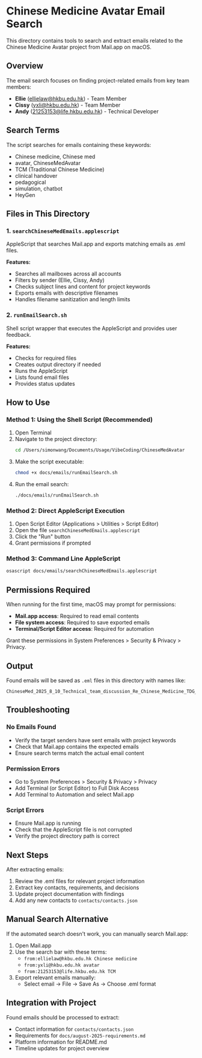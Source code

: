 # Chinese Medicine Avatar Email Search

This directory contains tools to search and extract emails related to the Chinese Medicine Avatar project from Mail.app on macOS.

## Overview

The email search focuses on finding project-related emails from key team members:
- **Ellie** (ellielaw@hkbu.edu.hk) - Team Member
- **Cissy** (yxli@hkbu.edu.hk) - Team Member  
- **Andy** (21253153@life.hkbu.edu.hk) - Technical Developer

## Search Terms

The script searches for emails containing these keywords:
- Chinese medicine, Chinese med
- avatar, ChineseMedAvatar
- TCM (Traditional Chinese Medicine)
- clinical handover
- pedagogical
- simulation, chatbot
- HeyGen

## Files in This Directory

### 1. `searchChineseMedEmails.applescript`
AppleScript that searches Mail.app and exports matching emails as .eml files.

**Features:**
- Searches all mailboxes across all accounts
- Filters by sender (Ellie, Cissy, Andy)
- Checks subject lines and content for project keywords
- Exports emails with descriptive filenames
- Handles filename sanitization and length limits

### 2. `runEmailSearch.sh`
Shell script wrapper that executes the AppleScript and provides user feedback.

**Features:**
- Checks for required files
- Creates output directory if needed
- Runs the AppleScript
- Lists found email files
- Provides status updates

## How to Use

### Method 1: Using the Shell Script (Recommended)

1. Open Terminal
2. Navigate to the project directory:
   ```bash
   cd /Users/simonwang/Documents/Usage/VibeCoding/ChineseMedAvatar
   ```
3. Make the script executable:
   ```bash
   chmod +x docs/emails/runEmailSearch.sh
   ```
4. Run the email search:
   ```bash
   ./docs/emails/runEmailSearch.sh
   ```

### Method 2: Direct AppleScript Execution

1. Open Script Editor (Applications > Utilities > Script Editor)
2. Open the file `searchChineseMedEmails.applescript`
3. Click the "Run" button
4. Grant permissions if prompted

### Method 3: Command Line AppleScript

```bash
osascript docs/emails/searchChineseMedEmails.applescript
```

## Permissions Required

When running for the first time, macOS may prompt for permissions:
- **Mail.app access**: Required to read email contents
- **File system access**: Required to save exported emails
- **Terminal/Script Editor access**: Required for automation

Grant these permissions in System Preferences > Security & Privacy > Privacy.

## Output

Found emails will be saved as `.eml` files in this directory with names like:
```
ChineseMed_2025_8_10_Technical_team_discussion_Re_Chinese_Medicine_TDG_scenarios.eml
```

## Troubleshooting

### No Emails Found
- Verify the target senders have sent emails with project keywords
- Check that Mail.app contains the expected emails
- Ensure search terms match the actual email content

### Permission Errors
- Go to System Preferences > Security & Privacy > Privacy
- Add Terminal (or Script Editor) to Full Disk Access
- Add Terminal to Automation and select Mail.app

### Script Errors
- Ensure Mail.app is running
- Check that the AppleScript file is not corrupted
- Verify the project directory path is correct

## Next Steps

After extracting emails:
1. Review the .eml files for relevant project information
2. Extract key contacts, requirements, and decisions
3. Update project documentation with findings
4. Add any new contacts to `contacts/contacts.json`

## Manual Search Alternative

If the automated search doesn't work, you can manually search Mail.app:

1. Open Mail.app
2. Use the search bar with these terms:
   - `from:ellielaw@hkbu.edu.hk Chinese medicine`
   - `from:yxli@hkbu.edu.hk avatar`
   - `from:21253153@life.hkbu.edu.hk TCM`
3. Export relevant emails manually:
   - Select email → File → Save As → Choose .eml format

## Integration with Project

Found emails should be processed to extract:
- Contact information for `contacts/contacts.json`
- Requirements for `docs/august-2025-requirements.md`
- Platform information for README.md
- Timeline updates for project overview
